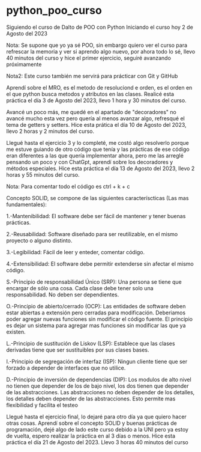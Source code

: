# python_poo_curso
Siguiendo el curso de Dalto de POO con Python
Iniciando el curso hoy 2 de Agosto del 2023

Nota: Se supone que yo ya sé POO, sin embargo quiero ver el curso para refrescar la memoria y ver si aprendo algo nuevo, por ahora todo lo sé, llevo 40 minutos del curso y hice el primer ejercicio, seguiré avanzando próximamente

Nota2: Este curso también me servirá para prácticar con Git y GitHub

Aprendí sobre el MRO, es el metodo de resoluciond e orden, es el orden en el que python busca metodos y atributos en las clases. Realicé esta práctica el día 3 de Agosto del 2023, llevo 1 hora y 30 minutos del curso.

Avancé un poco más, me quedé en el apartado de "decoradores" no avancé mucho esta vez pero quería al menos avanzar algo, refresqué el tema de getters y setters. Hice esta prática el día 10 de Agosto del 2023, llevo 2 horas y 2 minutos del curso. 

Llegué hasta el ejercicio 3 y lo completé, me costó algo resolverlo porque me estuve guiando de otro código que tenía y las prácticas de ese código eran diferentes a las que quería implementar ahora, pero me las arreglé pensando un poco y con ChatGpt, aprendí sobre los decoradores y métodos especiales. Hice esta práctica el día 13 de Agosto del 2023, llevo 2 horas y 55 minutos del curso.

Nota: Para comentar todo el código es ctrl + k + c

Concepto SOLID, se compone de las siguientes caracteríscticas (Las mas fundamentales):

1.-Mantenibilidad: El software debe ser fácil de mantener y tener buenas prácticas.

2.-Reusabilidad: Software diseñado para ser reutilizable, en el mismo proyecto o alguno distinto.

3.-Legibilidad: Fácil de leer y enteder, comentar código.

4.-Extensibilidad: El software debe permitir extenderse sin afectar el mismo código.

S.-Principio de responsabilidad Único (SRP): Una persona se tiene que encargar de sólo una cosa. Cada clase debe tener solo una responsabilidad. No deben ser dependientes.

O.-Principio de abierto/cerrado (OCP): Las entidades de software deben estar abiertas a extensión pero cerradas para modificación. Deberiamos poder agregar nuevas funciones sin 
modificar el código fuente. El principio es dejar un sistema para agregar mas funciones sin modificar las que ya existen.

L.-Principio de sustitución de Liskov (LSP): Establece que las clases derivadas tiene que ser sustituibles por sus clases bases.

I.-Principio de segregación de interfaz (ISP): Ningun cliente tiene que ser forzado a depender de interfaces que no utilice.

D.-Principio de inversión de dependencias (DIP): Los modulos de alto nivel no tienen que depender de los de bajo nivel, los dos tienen que depender de las abstracciones. Las abstracciones no deben depender de los detalles, los detalles deben depender de las abstracciones. Esto permite mas flexibilidad y facilita el testeo


Llegué hasta el ejercicio final, lo dejaré para otro día ya que quiero hacer otras cosas. Aprendí sobre el concepto SOLID y buenas prácticas de programación, dejé algo de lado este curso debido a la UNI pero ya estoy de vuelta, espero realizar la práctica en al 3 días o menos. Hice esta práctica el día 21 de Agosto del 2023. Llevo 3 horas 40 minutos del curso
